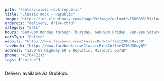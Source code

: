 ```yaml
---
path: "/eats/classic-rock-republic"
title: "Classic Rock - Republic"
image: "https://res.cloudinary.com/tpage99/image/upload/v1586830151/local417eats/local417eatslogo.png"
orderops: "delivery, drive-thru"
category: "eats"
hours: "6am-8pm Monday through Thursday. 6am-9pm Friday. 7am-9pm Saturday and Sunday"
eatsType: "Coffee"
website: "https://www.facebook.com/ClassicRockCoffee1230USHwy60"
facebook: "https://www.facebook.com/ClassicRockCoffee1230USHwy60"
address: "1230 US Highway 60 E Republic, Missouri 65738"
phone: "4176472233"
tags: ["coffee"]
---
```


Delivery available via GrubHub.

